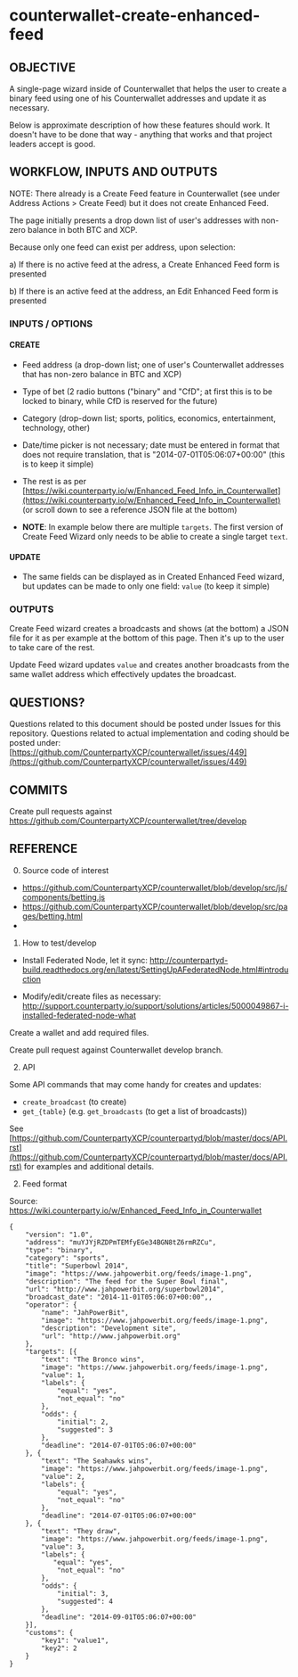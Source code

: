 counterwallet-create-enhanced-feed
==================================

## OBJECTIVE

A single-page wizard inside of Counterwallet that helps the user to create a binary feed using one of his 
Counterwallet addresses and update it as necessary.

Below is approximate description of how these features should work. It doesn't have to be done that way - anything that works and that project leaders accept is good.

## WORKFLOW, INPUTS AND OUTPUTS

NOTE: There already is a Create Feed feature in Counterwallet (see under Address Actions > Create Feed) but it does not create Enhanced Feed.

The page initially presents a drop down list of user's addresses with non-zero balance in both BTC and XCP. 

Because only one feed can exist per address, upon selection:

a) If there is no active feed at the adress, a Create Enhanced Feed form is presented

b) If there is an active feed at the address, an Edit Enhanced Feed form is presented

### INPUTS / OPTIONS

#### CREATE 

- Feed address (a drop-down list; one of user's Counterwallet addresses that has non-zero balance in BTC and XCP)

- Type of bet (2 radio buttons ("binary" and "CfD"; at first this is to be locked to binary, while CfD is reserved 
for the future)

- Category (drop-down list; sports, politics, economics, entertainment, technology, other)

- Date/time picker is not necessary; date must be entered in format that does not require translation, 
that is "2014-07-01T05:06:07+00:00" (this is to keep it simple)

- The rest is as per [https://wiki.counterparty.io/w/Enhanced_Feed_Info_in_Counterwallet](https://wiki.counterparty.io/w/Enhanced_Feed_Info_in_Counterwallet) (or scroll down to see a reference JSON file at the bottom)

- **NOTE**: In example below there are multiple `targets`. The first version of Create Feed Wizard only needs to be ablie to create a single target `text`.
 
#### UPDATE
 
- The same fields can be displayed as in Created Enhanced Feed wizard, but updates can be made to only one field: `value` (to keep it simple)

### OUTPUTS

Create Feed wizard creates a broadcasts and shows (at the bottom) a JSON file for it as per example at the bottom of this page.
Then it's up to the user to take care of the rest.

Update Feed wizard updates `value` and creates another broadcasts from the same wallet address which effectively updates the broadcast.

## QUESTIONS?

Questions related to this document should be posted under Issues for this repository.
Questions related to actual implementation and coding should be posted under:
[https://github.com/CounterpartyXCP/counterwallet/issues/449](https://github.com/CounterpartyXCP/counterwallet/issues/449)

## COMMITS

Create pull requests against https://github.com/CounterpartyXCP/counterwallet/tree/develop

## REFERENCE

0) Source code of interest
* https://github.com/CounterpartyXCP/counterwallet/blob/develop/src/js/components/betting.js
* https://github.com/CounterpartyXCP/counterwallet/blob/develop/src/pages/betting.html
* 

1) How to test/develop

- Install Federated Node, let it sync: 
http://counterpartyd-build.readthedocs.org/en/latest/SettingUpAFederatedNode.html#introduction

- Modify/edit/create files as necessary:
http://support.counterparty.io/support/solutions/articles/5000049867-i-installed-federated-node-what

Create a wallet and add required files. 

Create pull request against Counterwallet develop branch.

2) API

Some API commands that may come handy for creates and updates:

* `create_broadcast` (to create)
* `get_{table}` (e.g. `get_broadcasts` (to get a list of broadcasts))

See [https://github.com/CounterpartyXCP/counterpartyd/blob/master/docs/API.rst](https://github.com/CounterpartyXCP/counterpartyd/blob/master/docs/API.rst) for examples and additional details.

2) Feed format

Source: https://wiki.counterparty.io/w/Enhanced_Feed_Info_in_Counterwallet


```
{
    "version": "1.0",
    "address": "muYJYjRZDPmTEMfyEGe34BGN8tZ6rmRZCu",
    "type": "binary",
    "category": "sports",
    "title": "Superbowl 2014",
    "image": "https://www.jahpowerbit.org/feeds/image-1.png",
    "description": "The feed for the Super Bowl final",
    "url": "http://www.jahpowerbit.org/superbowl2014",
    "broadcast_date": "2014-11-01T05:06:07+00:00",,
    "operator": {
        "name": "JahPowerBit",
        "image": "https://www.jahpowerbit.org/feeds/image-1.png",
        "description": "Development site",
        "url": "http://www.jahpowerbit.org"
    },
    "targets": [{
        "text": "The Bronco wins",
        "image": "https://www.jahpowerbit.org/feeds/image-1.png",
        "value": 1,
        "labels": {
            "equal": "yes",
            "not_equal": "no"
        },
        "odds": {
            "initial": 2,
            "suggested": 3
        },
        "deadline": "2014-07-01T05:06:07+00:00"
    }, {
        "text": "The Seahawks wins",
        "image": "https://www.jahpowerbit.org/feeds/image-1.png",
        "value": 2,
        "labels": {
            "equal": "yes",
            "not_equal": "no"
        },
        "deadline": "2014-07-01T05:06:07+00:00"
    }, {
        "text": "They draw",
        "image": "https://www.jahpowerbit.org/feeds/image-1.png",
        "value": 3,
        "labels": {
           "equal": "yes",
            "not_equal": "no"
        },
        "odds": {
            "initial": 3,
            "suggested": 4
        },
        "deadline": "2014-09-01T05:06:07+00:00"
    }],
    "customs": {
        "key1": "value1",
        "key2": 2
    }
}
```
